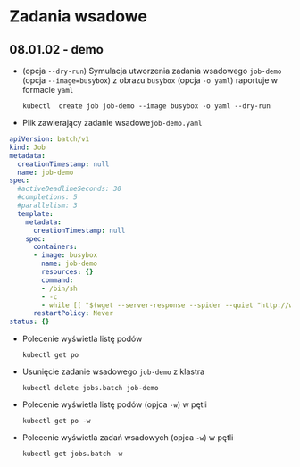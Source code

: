 # Zadania wsadowe
## 08.01.02 - demo

- (opcja `--dry-run`) Symulacja utworzenia zadania wsadowego `job-demo` (opcja `--image=busybox`) z obrazu `busybox` (opcja `-o yaml`) raportuje w formacie `yaml` 
    
    `kubectl  create job job-demo --image busybox -o yaml --dry-run`

- Plik zawierający zadanie wsadowe`job-demo.yaml`
```yaml
apiVersion: batch/v1
kind: Job
metadata:
  creationTimestamp: null
  name: job-demo
spec:
  #activeDeadlineSeconds: 30
  #completions: 5
  #parallelism: 3
  template:
    metadata:
      creationTimestamp: null
    spec:
      containers:
      - image: busybox
        name: job-demo
        resources: {}
        command:
        - /bin/sh
        - -c
        - while [[ "$(wget --server-response --spider --quiet "http://workqueue.getsandbox.com/${HOSTNAME}" 2>&1 | awk 'NR==1{print $2}')" != "200" ]]; do echo "waiting" & sleep 15; done
      restartPolicy: Never
status: {}
```

- Polecenie wyświetla listę podów

    `kubectl get po`
    
- Usunięcie zadanie wsadowego `job-demo` z klastra

    `kubectl delete jobs.batch job-demo`
    
- Polecenie wyświetla listę podów (opjca `-w`) w pętli

    `kubectl get po -w`
    
- Polecenie wyświetla zadań wsadowych (opjca `-w`) w pętli

    `kubectl get jobs.batch -w`

